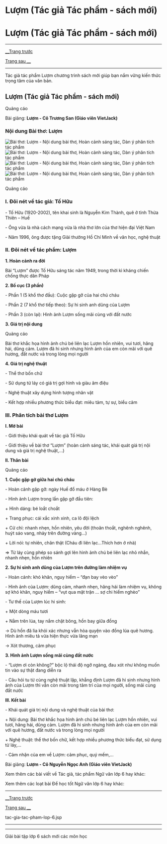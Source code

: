 # Lượm (Tác giả Tác phẩm - sách mới)

# Lượm (Tác giả Tác phẩm - sách mới)

* * *

[__Trang trước](https://vietjack.com/ngu-van-6/tac-gia-tac-pham-lop-6.jsp)

[Trang sau __](https://vietjack.com/ngu-van-6/tac-gia-tac-pham-lop-6.jsp)

* * *

Tác giả tác phẩm Lượm chương trình sách mới giúp bạn nắm vững kiến thức trọng tâm của văn bản.

## Lượm (Tác giả Tác phẩm - sách mới)

Quảng cáo

Bài giảng: **Lượm - Cô Trương San (Giáo viên VietJack)**

### Nội dung Bài thơ: Lượm

![Bài thơ: Lượm - Nội dung bài thơ, Hoàn cảnh sáng tác, Dàn ý phân tích tác phẩm](https://vietjack.com/ngu-van-6/images/luom.PNG) ![Bài thơ: Lượm - Nội dung bài thơ, Hoàn cảnh sáng tác, Dàn ý phân tích tác phẩm](https://vietjack.com/ngu-van-6/images/luom-1.PNG) ![Bài thơ: Lượm - Nội dung bài thơ, Hoàn cảnh sáng tác, Dàn ý phân tích tác phẩm](https://vietjack.com/ngu-van-6/images/luom-2.PNG) ![Bài thơ: Lượm - Nội dung bài thơ, Hoàn cảnh sáng tác, Dàn ý phân tích tác phẩm](https://vietjack.com/ngu-van-6/images/luom-3.PNG)

Quảng cáo

### I. Đôi nét về tác giả: Tố Hữu

\- Tố Hữu (1920-2002), tên khai sinh là Nguyễn Kim Thành, quê ở tỉnh Thừa Thiên – Huế

\- Ông vừa là nhà cách mạng vừa là nhà thơ lớn của thơ hiện đại Việt Nam

\- Năm 1996, ông được tặng Giải thưởng Hồ Chí Minh về văn học, nghệ thuật

### II. Đôi nét về tác phẩm: Lượm 

**1\. Hoàn cảnh ra đời**

Bài “Lượm” được Tố Hữu sáng tác năm 1949, trong thời kì kháng chiến chống thực dân Pháp

**2\. Bố cục (3 phần)**

\- Phần 1 (5 khổ thơ đầu): Cuộc gặp gỡ của hai chú cháu

\- Phần 2 (7 khổ thơ tiếp theo): Sự hi sinh anh dũng của Lượm

\- Phần 3 (còn lại): Hình ảnh Lượm sống mãi cùng với đất nước

**3\. Giá trị nội dung**

Quảng cáo

Bài thơ khắc họa hình ảnh chú bé liên lạc Lượm hồn nhiên, vui tươi, hăng hái, dũng cảm. Lượm đã hi sinh nhưng hình ảnh của em còn mãi với quê hương, đất nước và trong lòng mọi người

**4\. Giá trị nghệ thuật**

\- Thể thơ bốn chữ

\- Sử dụng từ láy có giá trị gợi hình và giàu âm điệu

\- Nghệ thuật xây dựng hình tượng nhân vật

\- Kết hợp nhiều phương thức biểu đạt: miêu tảm, tự sự, biểu cảm

### III. Phân tích bài thơ Lượm

**I. Mở bài**

\- Giới thiệu khái quát về tác giả Tố Hữu

\- Giới thiệu về bài thơ “Lượm” (hoàn cảnh sáng tác, khái quát giá trị nội dung và giá trị nghệ thuật,…)

**II. Thân bài**

Quảng cáo

**1\. Cuộc gặp gỡ giữa hai chú cháu**

\- Hoàn cảnh gặp gỡ: ngày Huế đổ máu ở Hàng Bè

\- Hình ảnh Lượm trong lần gặp gỡ đầu tiên:

\+ Hình dáng: bé loắt choắt

\+ Trang phục: cái xắc xinh xinh, ca lô đội lệch

\+ Cử chỉ: nhanh nhẹn, hồn nhiên, yêu đời (thoăn thoắt, nghênh nghênh, huýt sáo vang, nhảy trên đường vàng…)

\+ Lời nói: tự nhiên, chân thật (Cháu đi liên lạc…Thích hơn ở nhà)

⇒ Từ láy cùng phép so sánh gợi lên hình ảnh chú bé liên lạc nhỏ nhắn, nhanh nhẹn, hồn nhiên

**2\. Sự hi sinh anh dũng của Lượm trên đường làm nhiệm vụ**

\- Hoàn cảnh: khó khăn, nguy hiểm – “đạn bay vèo vèo”

\- Hình ảnh của Lượm: dũng cảm, nhanh nhẹn, hăng hái làm nhiệm vụ, không sợ khó khăn, nguy hiểm – “vụt qua mặt trận … sợ chi hiểm nghèo”

\- Tư thế của Lượm lúc hi sinh: 

\+ Một dòng máu tươi

\+ Nằm trên lúa, tay nắm chặt bông, hồn bay giữa đồng

→ Dù hồn đã lìa khỏi xác nhưng vẫn hòa quyện vào đồng lúa quê hương. Hình ảnh miêu tả vừa hiện thực vừa lãng mạn

→ Xót thương, cảm phục

**3\. Hình ảnh Lượm sống mãi cùng đất nước**

\- “Lượm ơi còn không?” bộc lộ thái độ ngỡ ngàng, đau xót như không muốn tin vào sự thật đang diễn ra

\- Câu hỏi tu từ cùng nghệ thuật lặp, khẳng định Lượm đã hi sinh nhưng hình ảnh của Lượm thì vẫn còn mãi trong tâm trí của mọi người, sống mãi cùng đất nước

**III. Kết bài**

\- Khái quát giá trị nội dung và nghệ thuật của bài thơ:

\+ Nội dung: Bài thơ khắc họa hình ảnh chú bé liên lạc Lượm hồn nhiên, vui tươi, hăng hái, dũng cảm. Lượm đã hi sinh nhưng hình ảnh của em còn mãi với quê hương, đất nước và trong lòng mọi người

\+ Nghệ thuật: thể thơ bốn chữ, kết hợp nhiều phương thức biểu đạt, sử dụng từ láy,…

\- Cảm nhận của em về Lượm: cảm phục, quý mếm,…

Bài giảng: **Lượm - Cô Nguyễn Ngọc Anh (Giáo viên VietJack)**

Xem thêm các bài viết về Tác giả, tác phẩm Ngữ văn lớp 6 hay khác:

Xem thêm các loạt bài Để học tốt Ngữ văn lớp 6 hay khác:

* * *

[__Trang trước](https://vietjack.com/ngu-van-6/tac-gia-tac-pham-lop-6.jsp)

[Trang sau __](https://vietjack.com/ngu-van-6/tac-gia-tac-pham-lop-6.jsp)

tac-gia-tac-pham-lop-6.jsp

* * *

* * *

Giải bài tập lớp 6 sách mới các môn học
